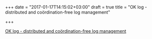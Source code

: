 +++
date = "2017-01-17T14:15:02+03:00"
draft = true
title = "OK log - distributed and coördination-free log management"

+++

<p><a href="https://peter.bourgon.org/ok-log">OK log - distributed and coördination-free log management</a></p>
